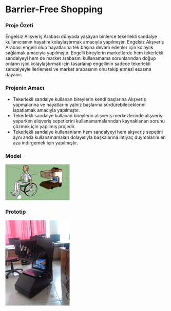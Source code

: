 # Barrier-Free Shopping

### Proje Özeti 
Engelsiz Alışveriş Arabası dünyada yaşayan binlerce tekerlekli sandalye kullanıcısının hayatını kolaylaştırmak amacıyla yapılmıştır. Engelsiz Alışveriş Arabası engelli olup hayatlarına tek başına devam edenler için kolaylık sağlamak amacıyla yapılmıştır. Engelli bireylerin marketlerde hem tekerlekli sandalyeyi hem de market arabasını kullanamama sorunlarından doğup onların işini kolaylaştırmak için tasarlanıp engellinin sadece tekerlekli sandalyeyle ilerlemesi ve market arabasının onu takip etmesi esasına dayanır.

### Projenin Amacı
- Tekerlekli sandalye kullanan bireylerin kendi başlarına Alışveriş yapmalarına ve hayatlarını yalnız başlarına sürdürebileceklerini ispatlamak amacıyla yapılmıştır.
- Tekerlekli sandalye kullanan bireylerin alışveriş merkezlerinde alışveriş yaparken alışveriş sepetlerini kullanamamalarından kaynaklanan sorunu çözmek için yapılmış projedir.
- Tekerlekli sandalye kullananların hem sandalyeyi hem alışveriş sepetini aynı anda kullanamamaları dolayısıyla başkalarına ihtiyaç duymalarını en aza indirgemek için yapılmıştır.

### Model
<img src="https://github.com/samiloztoprak/Barrier-Free-Shopping/blob/master/Proje%20Resimleri/Model.png?raw=true" alt="drawing" width="200"/>

### Prototip
<img src="https://github.com/samiloztoprak/Barrier-Free-Shopping/blob/master/Proje%20Resimleri/Prototype.jpg?raw=true" alt="drawing" width="200"/>
